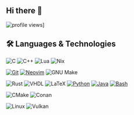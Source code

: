 ## Hi there 👋

<!--
**suddencollection/suddencollection** is a ✨ _special_ ✨ repository because its `README.md` (this file) appears on your GitHub profile.

Here are some ideas to get you started:

- 🔭 I’m currently working on ...
- 🌱 I’m currently learning ...
- 👯 I’m looking to collaborate on ...
- 🤔 I’m looking for help with ...
- 💬 Ask me about ...
- 📫 How to reach me: ...
- 😄 Pronouns: ...
- ⚡ Fun fact: ...
-->

![profile views](https://komarev.com/ghpvc/?username=suddencollection&style=flat&color=313131&label=views)]

## 🛠️ Languages & Technologies

![C](https://img.shields.io/badge/C-555555?style=flat&logo=c&logoColor=white)
![C++](https://img.shields.io/badge/C%2B%2B-00599C?style=flat&logo=c%2B%2B&logoColor=white)
![Lua](https://img.shields.io/badge/Lua-000080?style=flat&logo=lua&logoColor=white)
![Nix](https://img.shields.io/badge/Nix-5277C3?style=flat&logo=nixos&logoColor=white)

[![Git](https://img.shields.io/badge/Git-F05032?logo=git&logoColor=fff)](#)
[![Neovim](https://img.shields.io/badge/Neovim-57A143?logo=neovim&logoColor=fff)](#)
![GNU Make](https://img.shields.io/badge/Makefile-777777?style=flat)

![Rust](https://img.shields.io/badge/Rust-000000?style=flat&logo=rust&logoColor=white)
![VHDL](https://img.shields.io/badge/VHDL-9400D3?style=flat)
![LaTeX](https://img.shields.io/badge/LaTeX-008080?style=flat&logo=latex&logoColor=white)
[![Python](https://img.shields.io/badge/Python-3776AB?logo=python&logoColor=fff)](#)
[![Java](https://img.shields.io/badge/Java-%23ED8B00.svg?logo=openjdk&logoColor=white)](#)
[![Bash](https://img.shields.io/badge/Bash-4EAA25?logo=gnubash&logoColor=fff)](#)

![CMake](https://img.shields.io/badge/CMake-064F8C?style=flat&logo=cmake&logoColor=white)
![Conan](https://img.shields.io/badge/Conan-394C59?style=flat&logo=conan&logoColor=white)

![Linux](https://img.shields.io/badge/Linux-FCC624?style=flat&logo=linux&logoColor=black)
![Vulkan](https://img.shields.io/badge/Vulkan-AC162C?style=flat&logo=vulkan&logoColor=white)

